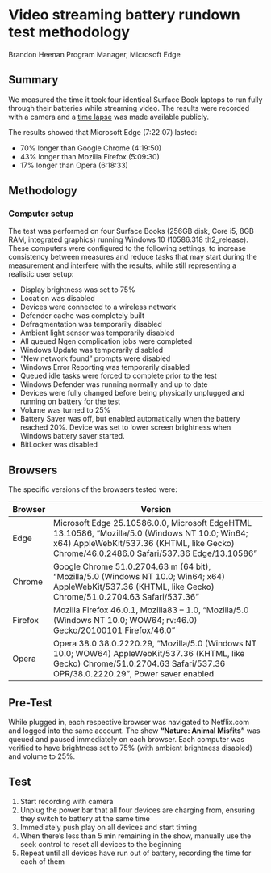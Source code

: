 # Video streaming battery rundown test methodology 

Brandon Heenan
Program Manager, Microsoft Edge

## Summary

We measured the time it took four identical Surface Book laptops to run fully through their batteries while streaming video. The results were recorded with a camera and a [time lapse](https://www.youtube.com/watch?v=rjrxOOfi54k) was made available publicly.

The results showed that Microsoft Edge (7:22:07) lasted: 
* 70% longer than Google Chrome (4:19:50) 
* 43% longer than Mozilla Firefox (5:09:30) 
* 17% longer than Opera (6:18:33)

## Methodology

### Computer setup

The test was performed on four Surface Books (256GB disk, Core i5, 8GB RAM, integrated graphics) running Windows 10 (10586.318 th2_release). These computers were configured to the following settings, to increase consistency between measures and reduce tasks that may start during the measurement and interfere with the results, while still representing a realistic user setup: 

* Display brightness was set to 75% 
* Location was disabled
* Devices were connected to a wireless network
* Defender cache was completely built
* Defragmentation was temporarily disabled
* Ambient light sensor was temporarily disabled
* All queued Ngen complication jobs were completed
* Windows Update was temporarily disabled
* “New network found” prompts were disabled
* Windows Error Reporting was temporarily disabled
* Queued idle tasks were forced to complete prior to the test
* Windows Defender was running normally and up to date
* Devices were fully changed before being physically unplugged and running on battery for the test
* Volume was turned to 25%
* Battery Saver was off, but enabled automatically when the battery reached 20%. Device was set to lower screen brightness when Windows battery saver started.
* BitLocker was disabled 

## Browsers
The specific versions of the browsers tested were: 

| Browser | Version |
| ------- | ------- |
| Edge | Microsoft Edge 25.10586.0.0, Microsoft EdgeHTML 13.10586, “Mozilla/5.0 (Windows NT 10.0; Win64; x64) AppleWebKit/537.36 (KHTML, like Gecko) Chrome/46.0.2486.0 Safari/537.36 Edge/13.10586” |
| Chrome | Google Chrome 51.0.2704.63 m (64 bit), “Mozilla/5.0 (Windows NT 10.0; Win64; x64) AppleWebKit/537.36 (KHTML, like Gecko) Chrome/51.0.2704.63 Safari/537.36” |
| Firefox | Mozilla Firefox 46.0.1, Mozilla83 – 1.0, “Mozilla/5.0 (Windows NT 10.0; WOW64; rv:46.0) Gecko/20100101 Firefox/46.0” |
| Opera | Opera 38.0 38.0.2220.29, “Mozilla/5.0 (Windows NT 10.0; WOW64) AppleWebKit/537.36 (KHTML, like Gecko) Chrome/51.0.2704.63 Safari/537.36 OPR/38.0.2220.29”, Power saver enabled |

## Pre-Test

While plugged in, each respective browser was navigated to Netflix.com and logged into the same account. The show **“Nature: Animal Misfits”** was queued and paused immediately on each browser. Each computer was verified to have brightness set to 75% (with ambient brightness disabled) and volume to 25%. 

## Test

1. Start recording with camera
2. Unplug the power bar that all four devices are charging from, ensuring they switch to battery at the same time
3. Immediately push play on all devices and start timing
4. When there’s less than 5 min remaining in the show, manually use the seek control to reset all devices to the beginning
5. Repeat until all devices have run out of battery, recording the time for each of them